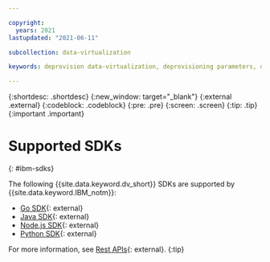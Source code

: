 ```yaml
---

copyright:
  years: 2021
lastupdated: "2021-06-11"

subcollection: data-virtualization

keywords: deprovision data-virtualization, deprovisioning parameters, delete

---
```


{:shortdesc: .shortdesc}
{:new_window: target="_blank"}
{:external .external}
{:codeblock: .codeblock}
{:pre: .pre}
{:screen: .screen}
{:tip: .tip}
{:important .important}


# Supported SDKs
{: #ibm-sdks}

The following {{site.data.keyword.dv_short}} SDKs are supported by {{site.data.keyword.IBM_notm}}:

* [Go SDK](https://github.com/IBM/data-virtualization-on-cloud-go-sdk/){: external}
* [Java SDK](https://github.com/IBM/data-virtualization-on-cloud-java-sdk/){: external}
* [Node.js SDK](https://github.com/IBM/data-virtualization-on-cloud-node-sdk/){: external}
* [Python SDK](https://github.com/IBM/data-virtualization-on-cloud-python-sdk){: external}

For more information, see [Rest APIs](https://{DomainName}/apidocs/data-virtualization-on-cloud){: external}.
{:tip}
